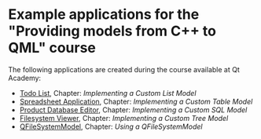 # Example applications for the "Providing models from C++ to QML" course

The following applications are created during the course available at Qt Academy:
- [Todo List](./todolist/README.md), Chapter: _Implementing a Custom List Model_
- [Spreadsheet Application](./spreadsheet/README.md), Chapter: _Implementing a Custom Table Model_
- [Product Database Editor](./database_editor//README.md), Chapter: _Implementing a Custom SQL Model_
- [Filesystem Viewer](./filesystem_viewer/README.md), Chapter: _Implementing a Custom Tree Model_
- [QFileSystemModel](./qfilesystemmodel/README.md), Chapter: _Using a QFileSystemModel_